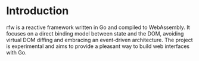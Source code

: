 # Introduction

rfw is a reactive framework written in Go and compiled to WebAssembly. It focuses on a direct binding model between state and the DOM, avoiding virtual DOM diffing and embracing an event‑driven architecture. The project is experimental and aims to provide a pleasant way to build web interfaces with Go.
